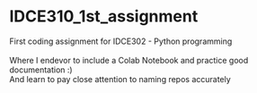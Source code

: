# IDCE310_1st_assignment
First coding assignment for IDCE302 - Python programming<br /><br />
Where I endevor to include a Colab Notebook and practice good documentation :)<br />
And learn to pay close attention to naming repos accurately
